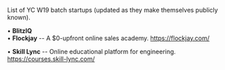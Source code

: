 List of YC W19 batch startups (updated as they make themselves publicly known).

• **BlitzIQ**  
• **Flockjay** -- A $0-upfront online sales academy. https://flockjay.com/  <p />
• **Skill Lync** -- Online educational platform for engineering. https://courses.skill-lync.com/  <p />
